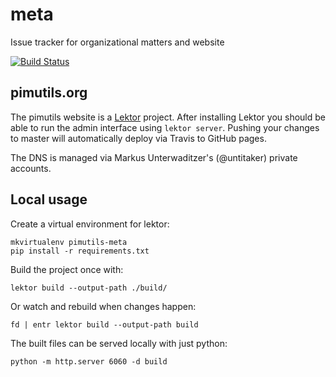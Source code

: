 # meta
Issue tracker for organizational matters and website

[![Build Status](https://travis-ci.org/pimutils/meta.svg?branch=master)](https://travis-ci.org/pimutils/meta)

## pimutils.org

The pimutils website is a [Lektor](https://www.getlektor.com/) project. After installing Lektor you should be able to run the admin interface using ``lektor server``. Pushing your changes to master will automatically deploy via Travis to GitHub pages.

The DNS is managed via Markus Unterwaditzer's (@untitaker) private accounts.

## Local usage

Create a virtual environment for lektor:

    mkvirtualenv pimutils-meta
    pip install -r requirements.txt

Build the project once with:

    lektor build --output-path ./build/

Or watch and rebuild when changes happen:

    fd | entr lektor build --output-path build

The built files can be served locally with just python:

    python -m http.server 6060 -d build
